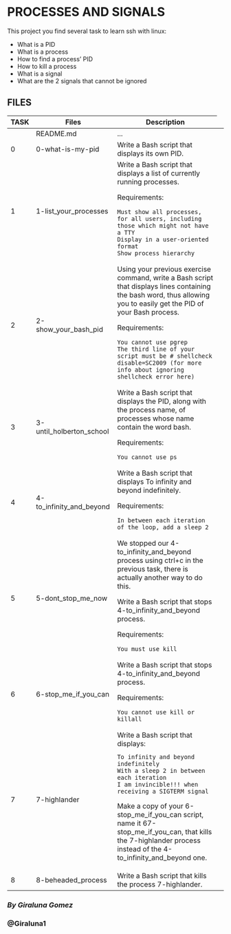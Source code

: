 #  PROCESSES AND SIGNALS
This project you find several task to learn ssh with linux:

   - What is a PID
   - What is a process
   - How to find a process’ PID
   - How to kill a process
   - What is a signal
   - What are the 2 signals that cannot be ignored


## **FILES**
<table>
<thead>
<tr>
  <th>TASK</th>
  <th>Files</th>
  <th>Description</th>
</tr>
</thead>
<tbody>
<tr>
  <td></td>
  <td> README.md</td>
  <td>...<td>
</tr>
<tr>
  <td>0</td>
  <td>0-what-is-my-pid</td>
  <td>Write a Bash script that displays its own PID.
</td>
</tr>
<tr>
  <td>1</td>
  <td>1-list_your_processes</td>
  <td>Write a Bash script that displays a list of currently running processes.

Requirements:

    Must show all processes, for all users, including those which might not have a TTY
    Display in a user-oriented format
    Show process hierarchy
</td>
</tr>
<tr>
  <td>2</td>
  <td>2-show_your_bash_pid</td>
  <td>Using your previous exercise command, write a Bash script that displays lines containing the bash word, thus allowing you to easily get the PID of your Bash process.

Requirements:

    You cannot use pgrep
    The third line of your script must be # shellcheck disable=SC2009 (for more info about ignoring shellcheck error here)
</td>
</tr>
<tr>
  <td>3</td>
  <td>3-until_holberton_school</td>
  <td>Write a Bash script that displays the PID, along with the process name, of processes whose name contain the word bash.

Requirements:

    You cannot use ps
</td>
</tr>
<tr>
  <td>4</td>
  <td>4-to_infinity_and_beyond</td>
  <td>Write a Bash script that displays To infinity and beyond indefinitely.

Requirements:

    In between each iteration of the loop, add a sleep 2
</td>
</tr>
<tr>
  <td>5</td>
  <td>5-dont_stop_me_now</td>
  <td>We stopped our 4-to_infinity_and_beyond process using ctrl+c in the previous task, there is actually another way to do this.

Write a Bash script that stops 4-to_infinity_and_beyond process.

Requirements:

    You must use kill


</td>
</tr>
<tr>
  <td>6</td>
  <td>6-stop_me_if_you_can</td>
  <td>Write a Bash script that stops 4-to_infinity_and_beyond process.

Requirements:

    You cannot use kill or killall
</td>
</tr>
<tr>
  <td>7</td>
  <td>7-highlander</td>
  <td>Write a Bash script that displays:

    To infinity and beyond indefinitely
    With a sleep 2 in between each iteration
    I am invincible!!! when receiving a SIGTERM signal

Make a copy of your 6-stop_me_if_you_can script, name it 67-stop_me_if_you_can, that kills the 7-highlander process instead of the 4-to_infinity_and_beyond one.
</td>
</tr>
<tr>
  <td>8</td>
  <td>8-beheaded_process</td>
  <td>Write a Bash script that kills the process 7-highlander.
</td>
</tr>


</td>
</tr>
</tbody>
</table>

### _By Giraluna Gomez_
### @Giraluna1
